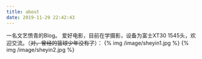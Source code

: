 ```yaml
---
title: about
date: 2019-11-29 22:42:43
---
```

一名文艺愤青的Blog。
爱好电影，目前在学摄影，设备为富士XT30 1545头，欢迎交流。（~~对，曾经的篮球少年没有了~~）：
{% img  /image/sheyin1.jpg %}
{% img  /image/sheyin2.jpg %}